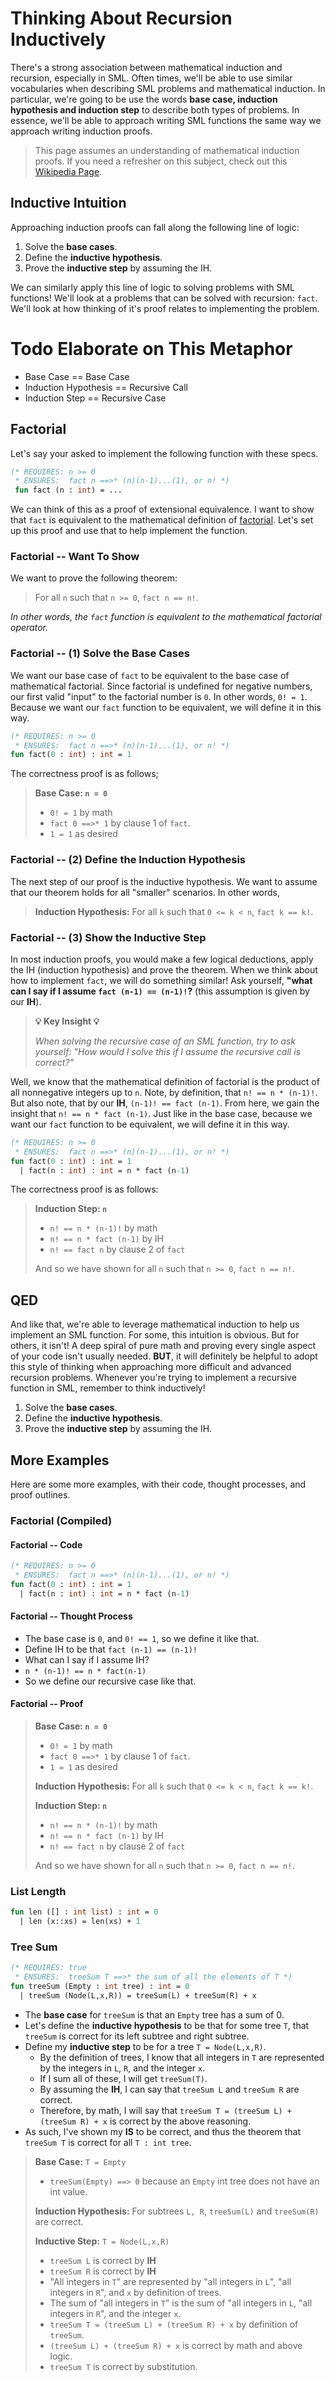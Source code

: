 ﻿<!-- Idk why but my title is not rendering right -->
<!-- unless i put this here -->

# Thinking About Recursion Inductively

There's a strong association between mathematical induction and recursion,
especially in SML. Often times, we'll be able to use similar vocabularies
when describing SML problems and mathematical induction. In particular, we're
going to be use the words **base case, induction hypothesis and induction step**
to describe both types of problems. In essence, we'll be able to approach
writing SML functions the same way we approach writing induction proofs.

<!-- TODO: Put a reference to induction workshop / general induction review -->

> This page assumes an understanding of mathematical induction proofs. If you
> need a refresher on this subject, check out this
> [Wikipedia Page](https://en.wikipedia.org/wiki/Mathematical_induction).

## Inductive Intuition

Approaching induction proofs can fall along the following line of logic:

1. Solve the **base cases**.
2. Define the **inductive hypothesis**.
3. Prove the **inductive step** by assuming the IH.

We can similarly apply this line of logic to solving problems with SML
functions! We'll look at a problems that can be solved with recursion: `fact`.
We'll look at how thinking of it's proof relates to implementing the problem.

# Todo Elaborate on This Metaphor

- Base Case == Base Case
- Induction Hypothesis == Recursive Call
- Induction Step == Recursive Case

## Factorial

Let's say your asked to implement the following function with these specs.

```sml
(* REQUIRES: n >= 0
 * ENSURES:  fact n ==>* (n)(n-1)...(1), or n! *)
 fun fact (n : int) = ...
```

We can think of this as a proof of extensional equivalence. I want to show that
`fact` is equivalent to the mathematical definition of
[factorial](https://en.wikipedia.org/wiki/Factorial). Let's set up this proof
and use that to help implement the function.

### Factorial -- Want To Show

We want to prove the following theorem:

> For all `n` such that `n >= 0`, `fact n == n!`.

_In other words, the `fact` function is equivalent to the mathematical_
_factorial operator._

### Factorial -- (1) Solve the Base Cases

We want our base case of `fact` to be equivalent to the base case of
mathematical factorial. Since factorial is undefined for negative numbers,
our first valid "input" to the factorial number is `0`. In other words,
`0! = 1`. Because we want our `fact` function to be equivalent, we will
define it in this way.

```sml
(* REQUIRES: n >= 0
 * ENSURES:  fact n ==>* (n)(n-1)...(1), or n! *)
fun fact(0 : int) : int = 1
```

The correctness proof is as follows;

> **Base Case: `n = 0`**
>
> - `0! = 1` by math
> - `fact 0 ==>* 1` by clause 1 of `fact`.
> - `1 = 1` as desired

### Factorial -- (2) Define the Induction Hypothesis

The next step of our proof is the inductive hypothesis. We want to assume
that our theorem holds for all "smaller" scenarios. In other words,

> **Induction Hypothesis:** For all `k` such that `0 <= k < n`, `fact k == k!`.

### Factorial -- (3) Show the Inductive Step

In most induction proofs, you would make a few logical deductions, apply the
IH (induction hypothesis) and prove the theorem. When we think about how to
implement `fact`, we will do something similar! Ask yourself,
**"what can I say if I assume `fact (n-1) == (n-1)!`?** (this assumption is
given by our **IH**).

> **💡 Key Insight 💡**
>
> _When solving the recursive case of an SML function, try to ask yourself: "How would I solve this if I assume the recursive call is correct?"_

Well, we know that the mathematical definition of factorial is the product of
all nonnegative integers up to `n`. Note, by definition, that `n! == n * (n-1)!`.
But also note, that by our **IH**, `(n-1)! == fact (n-1)`. From here, we gain
the insight that `n! == n * fact (n-1)`. Just like in the base case, because
we want our `fact` function to be equivalent, we will define it in this way.

```sml
(* REQUIRES: n >= 0
 * ENSURES:  fact n ==>* (n)(n-1)...(1), or n! *)
fun fact(0 : int) : int = 1
  | fact(n : int) : int = n * fact (n-1)
```

The correctness proof is as follows:

> **Induction Step: `n`**
>
> - `n! == n * (n-1)!` by math
> - `n! == n * fact (n-1)` by IH
> - `n! == fact n` by clause 2 of `fact`
>
> And so we have shown for all `n` such that `n >= 0`, `fact n == n!`.

## QED

And like that, we're able to leverage mathematical induction to help us implement
an SML function. For some, this intuition is obvious. But for others, it isn't! A
deep spiral of pure math and proving every single aspect of your code isn't usually
needed. **BUT**, it will definitely be helpful to adopt this style of thinking when
approaching more difficult and advanced recursion problems. Whenever you're trying
to implement a recursive function in SML, remember to think inductively!

1. Solve the **base cases**.
2. Define the **inductive hypothesis**.
3. Prove the **inductive step** by assuming the IH.

## More Examples

Here are some more examples, with their code, thought processes, and proof outlines.

### Factorial (Compiled)

#### Factorial -- Code

```sml
(* REQUIRES: n >= 0
 * ENSURES:  fact n ==>* (n)(n-1)...(1), or n! *)
fun fact(0 : int) : int = 1
  | fact(n : int) : int = n * fact (n-1)
```

#### Factorial -- Thought Process

- The base case is `0`, and `0! == 1`, so we define it like that.
- Define IH to be that `fact (n-1) == (n-1)!`
- What can I say if I assume IH?
- `n * (n-1)! == n * fact(n-1)`
- So we define our recursive case like that.

#### Factorial -- Proof

> **Base Case: `n = 0`**
>
> - `0! = 1` by math
> - `fact 0 ==>* 1` by clause 1 of `fact`.
> - `1 = 1` as desired
>
> **Induction Hypothesis:** For all `k` such that `0 <= k < n`, `fact k == k!`.
>
> **Induction Step: `n`**
>
> - `n! == n * (n-1)!` by math
> - `n! == n * fact (n-1)` by IH
> - `n! == fact n` by clause 2 of `fact`
>
> And so we have shown for all `n` such that `n >= 0`, `fact n == n!`.

### List Length

```sml
fun len ([] : int list) : int = 0
  | len (x::xs) = len(xs) + 1
```

### Tree Sum

```sml
(* REQUIRES: true
 * ENSURES:  treeSum T ==>* the sum of all the elements of T *)
fun treeSum (Empty : int tree) : int = 0
  | treeSum (Node(L,x,R)) = treeSum(L) + treeSum(R) + x
```

- The **base case** for `treeSum` is that an `Empty` tree has a sum of 0.
- Let's define the **inductive hypothesis** to be that for some tree `T`, that `treeSum` is correct for its left subtree and right subtree.
- Define my **inductive step** to be for a tree `T = Node(L,x,R)`.
  - By the definition of trees, I know that all integers in `T` are represented by the integers in `L`, `R`, and the integer `x`.
  - If I sum all of these, I will get `treeSum(T)`.
  - By assuming the **IH**, I can say that `treeSum L` and `treeSum R` are correct.
  - Therefore, by math, I will say that `treeSum T = (treeSum L) + (treeSum R) + x` is correct by the above reasoning.
- As such, I've shown my **IS** to be correct, and thus the theorem that `treeSum T` is correct for all `T : int tree`.

> **Base Case:** `T = Empty`
>
> - `treeSum(Empty) ==> 0` because an `Empty` int tree does not have an int value.
>
> **Induction Hypothesis:** For subtrees `L, R`, `treeSum(L)` and `treeSum(R)` are correct.
>
> **Inductive Step:** `T = Node(L,x,R)`
>
> - `treeSum L` is correct by **IH**
> - `treeSum R` is correct by **IH**
> - "All integers in `T`" are represented by "all integers in `L`", "all integers in `R`", and `x` by definition of trees.
> - The sum of "all integers in `T`" is the sum of "all integers in `L`, "all integers in `R`", and the integer `x`.
> - `treeSum T = (treeSum L) + (treeSum R) + x` by definition of `treeSum`.
> - `(treeSum L) + (treeSum R) + x` is correct by math and above logic.
> - `treeSum T` is correct by substitution.
